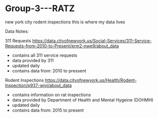 # Group-3---RATZ
new york city rodent inspections
this is where my data lives

Data Notes: 

311 Requests
https://data.cityofnewyork.us/Social-Services/311-Service-Requests-from-2010-to-Present/erm2-nwe9/about_data 
- contains all 311 service requests
- data provided by 311
- updated daily
- contains data from: 2010 to pressent

Rodent Inspections
https://data.cityofnewyork.us/Health/Rodent-Inspection/p937-wjvj/about_data
- contains information on rat inspections
- data provided by Department of Health and Mental Hygeine (DOHMH)
- updated daily
- contains data from: 2015 to present
